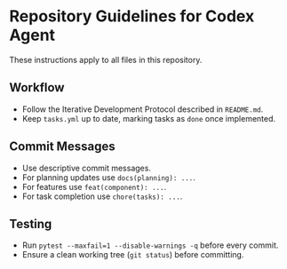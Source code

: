 # Repository Guidelines for Codex Agent

These instructions apply to all files in this repository.

## Workflow
- Follow the Iterative Development Protocol described in `README.md`.
- Keep `tasks.yml` up to date, marking tasks as `done` once implemented.

## Commit Messages
- Use descriptive commit messages.
- For planning updates use `docs(planning): ...`.
- For features use `feat(component): ...`.
- For task completion use `chore(tasks): ...`.

## Testing
- Run `pytest --maxfail=1 --disable-warnings -q` before every commit.
- Ensure a clean working tree (`git status`) before committing.

